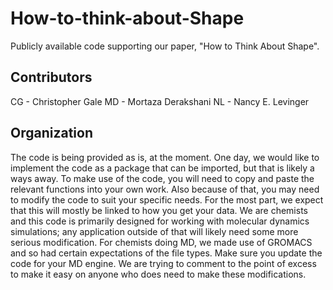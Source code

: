 # How-to-think-about-Shape
Publicly available code supporting our paper, "How to Think About Shape".

## Contributors
CG - Christopher Gale
MD - Mortaza Derakshani
NL - Nancy E. Levinger

## Organization
The code is being provided as is, at the moment. One day, we would like to implement the code as a package that can be imported, but that is likely a ways away. To make use of the code, you will need to copy and paste the relevant functions into your own work. Also because of that, you may need to modify the code to suit your specific needs. For the most part, we expect that this will mostly be linked to how you get your data. We are chemists and this code is primarily designed for working with molecular dynamics simulations; any application outside of that will likely need some more serious modification. For chemists doing MD, we made use of GROMACS and so had certain expectations of the file types. Make sure you update the code for your MD engine. We are trying to comment to the point of excess to make it easy on anyone who does need to make these modifications. 
